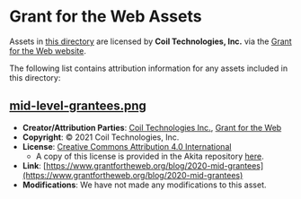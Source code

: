 # Grant for the Web Assets

Assets in [this directory](.) are licensed by **Coil Technologies, Inc.** via the 
[Grant for the Web website](https://www.grantfortheweb.org/).

The following list contains attribution information for any assets included in this directory:

## [mid-level-grantees.png](mid-level-grantees.png)
- **Creator/Attribution Parties**: [Coil Technologies Inc.](https://coil.com/), [Grant for the Web](https://www.grantfortheweb.org/)
- **Copyright**: © 2021 Coil Technologies, Inc.
- **License**: [Creative Commons Attribution 4.0 International](https://creativecommons.org/licenses/by/4.0/)
    - A copy of this license is provided in the Akita repository [here](/docs/licenses/CREATIVE_COMMONS_ATTRIBUTION_4_LICENSE).
- **Link**: [https://www.grantfortheweb.org/blog/2020-mid-grantees](https://www.grantfortheweb.org/blog/2020-mid-grantees)
- **Modifications**: We have not made any modifications to this asset.
